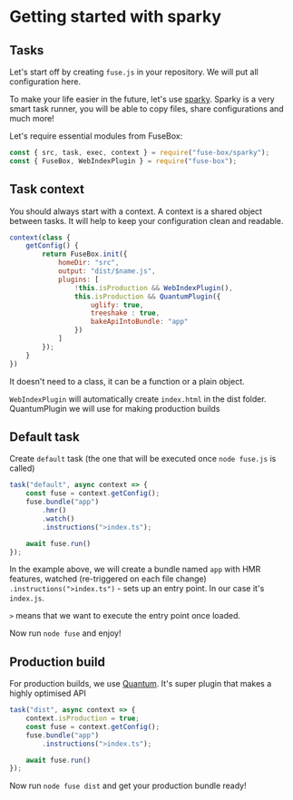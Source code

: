 # Getting started with sparky

## Tasks

Let's start off by creating `fuse.js` in your repository. We will put all configuration here.

To make your life easier in the future, let's use [sparky](/page/sparky). Sparky is a very smart task runner, you will be able to copy files, share configurations and much more!


Let's require essential modules from FuseBox:

```js
const { src, task, exec, context } = require("fuse-box/sparky");
const { FuseBox, WebIndexPlugin } = require("fuse-box");
```

## Task context

You should always start with a context. A context is a shared object between tasks. It will help to keep your configuration clean and readable.

```js
context(class {
    getConfig() {
        return FuseBox.init({
            homeDir: "src",
            output: "dist/$name.js",
            plugins: [
                !this.isProduction && WebIndexPlugin(),
                this.isProduction && QuantumPlugin({
                    uglify: true,
                    treeshake : true,
                    bakeApiIntoBundle: "app"
                })
            ]
        });
    }
})
```

It doesn't need to a class, it can be a function or a plain object.

`WebIndexPlugin` will automatically create `index.html` in the dist folder. QuantumPlugin we will use for making production builds

## Default task
Create `default` task (the one that will be executed once `node fuse.js` is called)

```js
task("default", async context => {
    const fuse = context.getConfig();
    fuse.bundle("app")
        .hmr()
        .watch()
        .instructions(">index.ts");

    await fuse.run()
});
```

In the example above, we will create a bundle named `app` with HMR features, watched (re-triggered on each file change)
`.instructions(">index.ts")` - sets up an entry point. In our case it's `index.js`.

`>` means that we want to execute the entry point once loaded.


Now run `node fuse` and enjoy!

## Production build

For production builds, we use [Quantum](/page/quantum). It's super plugin that makes a highly optimised API

```js
task("dist", async context => {
    context.isProduction = true;
    const fuse = context.getConfig();
    fuse.bundle("app")
        .instructions(">index.ts");

    await fuse.run()
});
```

Now run `node fuse dist` and get your production bundle ready!
